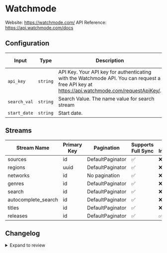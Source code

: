 # Watchmode
Website: https://watchmode.com/
API Reference: https://api.watchmode.com/docs

## Configuration

| Input | Type | Description | Default Value |
|-------|------|-------------|---------------|
| `api_key` | `string` | API Key. Your API key for authenticating with the Watchmode API. You can request a free API key at https://api.watchmode.com/requestApiKey/. |  |
| `search_val` | `string` | Search Value. The name value for search stream | Terminator |
| `start_date` | `string` | Start date.  |  |

## Streams
| Stream Name | Primary Key | Pagination | Supports Full Sync | Supports Incremental |
|-------------|-------------|------------|---------------------|----------------------|
| sources | id | DefaultPaginator | ✅ |  ❌  |
| regions | uuid | DefaultPaginator | ✅ |  ❌  |
| networks | id | No pagination | ✅ |  ❌  |
| genres | id | DefaultPaginator | ✅ |  ❌  |
| search | id | DefaultPaginator | ✅ |  ❌  |
| autocomplete_search | id | DefaultPaginator | ✅ |  ❌  |
| titles | id | DefaultPaginator | ✅ |  ❌  |
| releases | id | DefaultPaginator | ✅ |  ✅  |

## Changelog

<details>
  <summary>Expand to review</summary>

| Version          | Date              | Pull Request | Subject        |
|------------------|-------------------|--------------|----------------|
| 0.0.20 | 2025-10-07 | [67327](https://github.com/airbytehq/airbyte/pull/67327) | Update dependencies |
| 0.0.19 | 2025-09-30 | [66449](https://github.com/airbytehq/airbyte/pull/66449) | Update dependencies |
| 0.0.18 | 2025-09-09 | [65681](https://github.com/airbytehq/airbyte/pull/65681) | Update dependencies |
| 0.0.17 | 2025-08-24 | [65478](https://github.com/airbytehq/airbyte/pull/65478) | Update dependencies |
| 0.0.16 | 2025-08-09 | [64815](https://github.com/airbytehq/airbyte/pull/64815) | Update dependencies |
| 0.0.15 | 2025-08-02 | [64380](https://github.com/airbytehq/airbyte/pull/64380) | Update dependencies |
| 0.0.14 | 2025-07-26 | [64059](https://github.com/airbytehq/airbyte/pull/64059) | Update dependencies |
| 0.0.13 | 2025-07-20 | [63692](https://github.com/airbytehq/airbyte/pull/63692) | Update dependencies |
| 0.0.12 | 2025-07-12 | [63160](https://github.com/airbytehq/airbyte/pull/63160) | Update dependencies |
| 0.0.11 | 2025-07-05 | [62752](https://github.com/airbytehq/airbyte/pull/62752) | Update dependencies |
| 0.0.10 | 2025-06-28 | [62228](https://github.com/airbytehq/airbyte/pull/62228) | Update dependencies |
| 0.0.9 | 2025-06-21 | [61755](https://github.com/airbytehq/airbyte/pull/61755) | Update dependencies |
| 0.0.8 | 2025-06-15 | [61254](https://github.com/airbytehq/airbyte/pull/61254) | Update dependencies |
| 0.0.7 | 2025-05-24 | [60740](https://github.com/airbytehq/airbyte/pull/60740) | Update dependencies |
| 0.0.6 | 2025-05-10 | [59975](https://github.com/airbytehq/airbyte/pull/59975) | Update dependencies |
| 0.0.5 | 2025-05-04 | [59528](https://github.com/airbytehq/airbyte/pull/59528) | Update dependencies |
| 0.0.4 | 2025-04-26 | [58959](https://github.com/airbytehq/airbyte/pull/58959) | Update dependencies |
| 0.0.3 | 2025-04-19 | [58562](https://github.com/airbytehq/airbyte/pull/58562) | Update dependencies |
| 0.0.2 | 2025-04-12 | [58020](https://github.com/airbytehq/airbyte/pull/58020) | Update dependencies |
| 0.0.1 | 2025-04-05 | [57406](https://github.com/airbytehq/airbyte/pull/57406) | Initial release by [@btkcodedev](https://github.com/btkcodedev) via Connector Builder |

</details>
